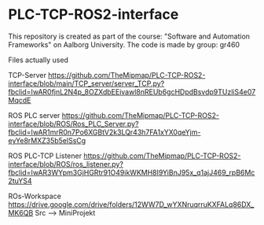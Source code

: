 # PLC-TCP-ROS2-interface
This repository is created as part of the course: "Software and Automation Frameworks" on Aalborg University. The code is made by group: gr460


Files actually used

TCP-Server
https://github.com/TheMipmap/PLC-TCP-ROS2-interface/blob/main/TCP_server/server_TCP.py?fbclid=IwAR0fjnL2N4p_8OZXdbEEivawl8nREUb6gcHDpdBsvdp9TUzliS4e07MqcdE




ROS PLC server
https://github.com/TheMipmap/PLC-TCP-ROS2-interface/blob/ROS/Ros_PLC_Server.py?fbclid=IwAR1mrR0n7Po6XGBtV2k3LQr43h7FA1xYX0qeYjm-eyYe8rMXZ35b5elSsCg


ROS PLC-TCP Listener
https://github.com/TheMipmap/PLC-TCP-ROS2-interface/blob/ROS/ros_listener.py?fbclid=IwAR3WYpm3GjHGRtr91O49ikWKMH8I9YiBnJ95x_q1ajJ469_rpB6Mc2tuYS4




ROs-Workspace 
https://drive.google.com/drive/folders/12WW7D_wYXNruqrruKXFALq86DX_MK6QB
Src --> MiniProjekt 
